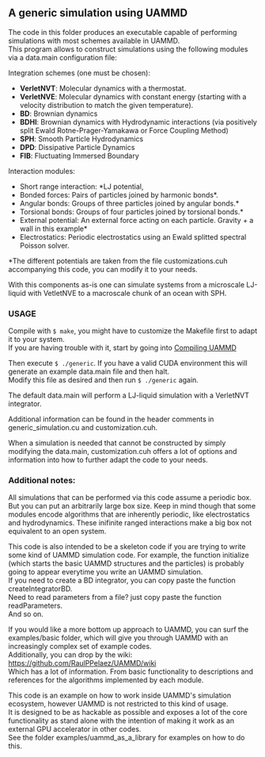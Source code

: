 ## A generic simulation using UAMMD

The code in this folder produces an executable capable of performing simulations with most schemes available in UAMMD.  
This program allows to construct simulations using the following modules via a data.main configuration file:  

Integration schemes (one must be chosen):  

   * **VerletNVT**: Molecular dynamics with a thermostat.  
   * **VerletNVE**: Molecular dynamics with constant energy (starting with a velocity distribution to match the given temperature).  
   * **BD**: Brownian dynamics  
   * **BDHI**: Brownian dynamics with Hydrodynamic interactions (via positively split Ewald Rotne-Prager-Yamakawa or Force Coupling Method)  
   * **SPH**: Smooth Particle Hydrodynamics  
   * **DPD**: Dissipative Particle Dynamics  
   * **FIB**: Fluctuating Immersed Boundary  
	
Interaction modules:  

   * Short range interaction: *LJ potential,  
   * Bonded forces: Pairs of particles joined by harmonic bonds*.  
   * Angular bonds: Groups of three particles joined by angular bonds.*  
   * Torsional bonds: Groups of four particles joined by torsional bonds.*  
   * External potential: An external force acting on each particle. Gravity + a wall in this example*  
   * Electrostatics: Periodic electrostatics using an Ewald splitted spectral Poisson solver.  
  
*The different potentials are taken from the file customizations.cuh accompanying this code, you can modify it to your needs.  

With this components as-is one can simulate systems from a microscale LJ-liquid with VetletNVE to a macroscale chunk of an ocean with SPH.   


### USAGE  
Compile with ```$ make```, you might have to customize the Makefile first to adapt it to your system.  
If you are having trouble with it, start by going into [Compiling UAMMD](https://github.com/RaulPPelaez/UAMMD/wiki/Compiling-UAMMD)  

Then execute ```$ ./generic```. If you have a valid CUDA environment this will generate an example data.main file and then halt.  
Modify this file as desired and then run ```$ ./generic``` again.  

The default data.main will perform a LJ-liquid simulation with a VerletNVT integrator.  

Additional information can be found in the header comments in generic_simulation.cu and customization.cuh.  

When a simulation is needed that cannot be constructed by simply modifying the data.main, customization.cuh offers a lot of options and information into how to further adapt the code to your needs.  


### Additional notes:  
All simulations that can be performed via this code assume a periodic box. But you can put an arbitrarily large box size. Keep in mind though that some modules encode algorithms that are inherently periodic, like electrostatics and hydrodynamics. These inifinite ranged interactions make a big box not equivalent to an open system.  
  
This code is also intended to be a skeleton code if you are trying to write some kind of UAMMD simulation code. For example, the function initialize (which starts the basic UAMMD structures and the particles) is probably going to appear everytime you write an UAMMD simulation.  
If you need to create a BD integrator, you can copy paste the function createIntegratorBD.  
Need to read parameters from a file? just copy paste the function readParameters.  
And so on.  
  
If you would like a more bottom up approach to UAMMD, you can surf the examples/basic folder, which will give you through UAMMD with an increasingly complex set of example codes.  
Additionally, you can drop by the wiki:   
https://github.com/RaulPPelaez/UAMMD/wiki  
Which has a lot of information. From basic functionality to descriptions and references for the algorithms implemented by each module.    

This code is an example on how to work inside UAMMD's simulation ecosystem, however UAMMD is not restricted to this kind of usage.  
It is designed to be as hackable as possible and exposes a lot of the core functionality as stand alone with the intention of making it work as an external GPU accelerator in other codes.  
See the folder examples/uammd_as_a_library for examples on how to do this.  
